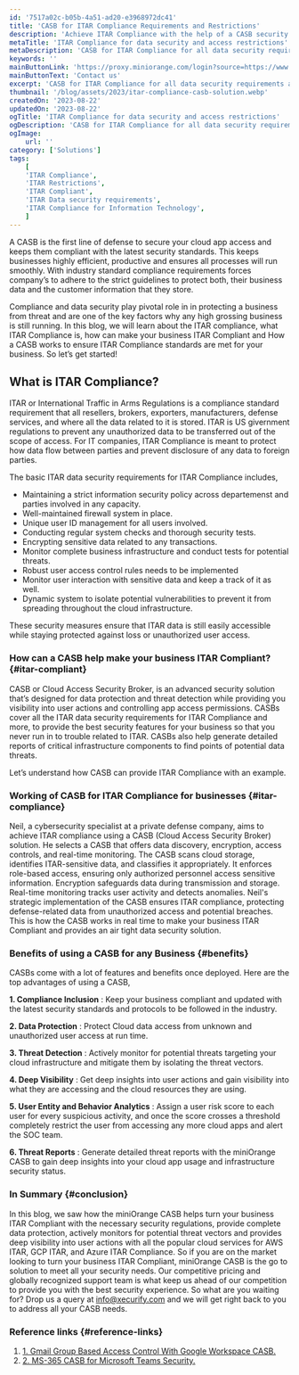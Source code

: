 ```yaml
---
id: '7517a02c-b05b-4a51-ad20-e3968972dc41'
title: 'CASB for ITAR Compliance Requirements and Restrictions'
description: 'Achieve ITAR Compliance with the help of a CASB security solution to safeguard data stored over your cloud apps ands services to meet all the compliance check list requirements, and protect your data from unauthorized users and third party apps.'
metaTitle: 'ITAR Compliance for data security and access restrictions'
metaDescription: 'CASB for ITAR Compliance for all data security requirements and setting user access restrictions across business cloud infrastructure. Become ITAR Compliant.'
keywords: ''
mainButtonLink: 'https://proxy.miniorange.com/login?source=https://www.miniorange.com/blog/itar-compliance-with-casb-for-data-security/'
mainButtonText: 'Contact us'
excerpt: 'CASB for ITAR Compliance for all data security requirements and setting user access restrictions across business cloud infrastructure. Become ITAR Compliant.'
thumbnail: '/blog/assets/2023/itar-compliance-casb-solution.webp'
createdOn: '2023-08-22'
updatedOn: '2023-08-22'
ogTitle: 'ITAR Compliance for data security and access restrictions'
ogDescription: 'CASB for ITAR Compliance for all data security requirements and setting user access restrictions across business cloud infrastructure. Become ITAR Compliant.'
ogImage:
    url: ''
category: ['Solutions']
tags:
    [
	'ITAR Compliance',
    'ITAR Restrictions',
    'ITAR Compliant',
    'ITAR Data security requirements',
    'ITAR Compliance for Information Technology',
    ]
---
```


A CASB is the first line of defense to secure your cloud app access and keeps them compliant with the latest security standards. This keeps businesses highly efficient, productive and ensures all processes will run smoothly. With industry standard compliance requirements forces company’s to adhere to the strict guidelines to protect both, their business data and the customer information that they store.

Compliance and data security play pivotal role in in protecting a business from threat and are one of the key factors why any high grossing business is still running. In this blog, we will learn about the ITAR compliance, what ITAR Compliance is, how can make your business ITAR Compliant and How a CASB works to ensure ITAR Compliance standards are met for your business. So let’s get started!

## What is ITAR Compliance?

ITAR or International Traffic in Arms Regulations is a compliance standard requirement that all resellers, brokers, exporters, manufacturers, defense services, and where all the data related to it is stored. ITAR is US givernment regulations to prevent any unauthorized data to be transferred out of the scope of access.  For IT companies, ITAR Compliance is meant to protect how data flow between parties and prevent disclosure of any data to foreign parties.

The basic ITAR data security requirements for ITAR Compliance includes,

- Maintaining a strict information security policy across departemenst and parties involved in any capacity.
- Well-maintained firewall system in place.
- Unique user ID management for all users involved.
- Conducting regular system checks and thorough security tests.
- Encrypting sensitive data related to any transactions.
- Monitor complete business infrastructure and conduct tests for potential threats.
- Robust user access control rules needs to be implemented
- Monitor user interaction with sensitive data and keep a track of it as well.
- Dynamic system to isolate potential vulnerabilities to prevent it from spreading throughout the cloud infrastructure.

These security measures ensure that ITAR data is still easily accessible while staying protected against loss or unauthorized user access.


### How can a CASB help make your business ITAR Compliant? {#itar-compliant}

CASB or Cloud Access Security Broker, is an advanced security solution that’s designed for data protection and threat detection while providing you visibility into user actions and controlling app access permissions. CASBs cover all the ITAR data security requirements for ITAR Compliance and more, to provide the best security features for your business so that you never run in to trouble related to ITAR. CASBs also help generate detailed reports of critical infrastructure components to find points of potential data threats.

Let’s understand how CASB can provide ITAR Compliance with an example.

### Working of CASB for ITAR Compliance for businesses {#itar-compliance}

Neil, a cybersecurity specialist at a private defense company, aims to achieve ITAR compliance using a CASB (Cloud Access Security Broker) solution. He selects a CASB that offers data discovery, encryption, access controls, and real-time monitoring. The CASB scans cloud storage, identifies ITAR-sensitive data, and classifies it appropriately. It enforces role-based access, ensuring only authorized personnel access sensitive information. Encryption safeguards data during transmission and storage. Real-time monitoring tracks user activity and detects anomalies. Neil's strategic implementation of the CASB ensures ITAR compliance, protecting defense-related data from unauthorized access and potential breaches.
This is how the CASB works in real time to make your business ITAR Compliant and provides an air tight data security solution.


### Benefits of using a CASB for any Business {#benefits}

CASBs come with a lot of features and benefits once deployed. Here are the top advantages of using a CASB,

**1. Compliance Inclusion** : Keep your business compliant and updated with the latest security standards and protocols to be followed in the industry.

**2. Data Protection** : Protect Cloud data access from unknown and unauthorized user access at run time.

**3. Threat Detection** : Actively monitor for potential threats targeting your cloud infrastructure and mitigate them by isolating the threat vectors.

**4. Deep Visibility** : Get deep insights into user actions and gain visibility into what they are accessing and the cloud resources they are using.

**5. User Entity and Behavior Analytics** : Assign a user risk score to each user for every suspicious activity, and once the score crosses a threshold completely restrict the user from accessing any more cloud apps and alert the SOC team.

**6. Threat Reports** : Generate detailed threat reports with the miniOrange CASB to gain deep insights into your cloud app usage and infrastructure security status.

### In Summary {#conclusion}

In this blog, we saw how the miniOrange CASB helps turn your business ITAR Compliant with the necessary security regulations, provide complete data protection, actively monitors for potential threat vectors and provides deep visibility into user actions with all the popular cloud services for AWS ITAR, GCP ITAR, and Azure ITAR Compliance.
So if you are on the market looking to turn your business ITAR Compliant, miniOrange CASB is the go to solution to meet all your security needs. Our competitive pricing and globally recognized support team is what keep us ahead of our competition to provide you with the best security experience.
So what are you waiting for? Drop us a query at [info@xecurify.com](info@xecurify.com) and we will get right back to you to address all your CASB needs.

### Reference links  {#reference-links}

1. [1. Gmail Group Based Access Control With Google Workspace CASB.](https://www.miniorange.com/blog/gmail-group-based-access-control-with-google-workspace-casb/)
2. [2. MS-365 CASB for Microsoft Teams Security.](https://www.miniorange.com/blog/ms-365-casb-for-microsoft-teams-security/)



